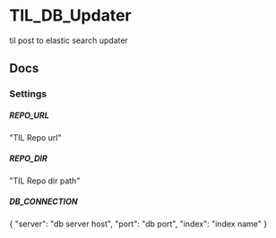 # TIL_DB_Updater
til post to elastic search updater

## Docs

### Settings

##### REPO_URL

"TIL Repo url"

##### REPO_DIR

"TIL Repo dir path"

##### DB_CONNECTION

{
    "server": "db server host",
    "port": "db port",
    "index": "index name"
}